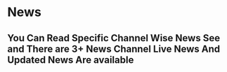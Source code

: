 # News

## You Can Read Specific Channel Wise News See and There are 3+ News Channel Live News And Updated News Are available 

